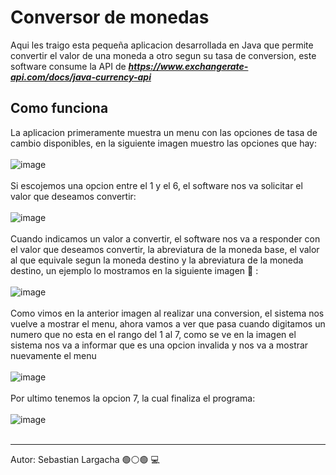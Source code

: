 # Conversor de monedas
Aqui les traigo esta pequeña aplicacion desarrollada en Java que permite convertir el valor de una moneda a otro segun su tasa de conversion, este software consume la API de ___https://www.exchangerate-api.com/docs/java-currency-api___  

## Como funciona
La aplicacion primeramente muestra un menu con las opciones de tasa de cambio disponibles, en la siguiente imagen muestro las opciones que hay:  
<br>
![image](https://github.com/slargacha/Conversor-de-monedas/assets/24610191/414e36a4-a4ba-416e-a3b6-e04fd51214c6)  
<br>
Si escojemos una opcion entre el 1 y el 6, el software nos va solicitar el valor que deseamos convertir:  
<br>
![image](https://github.com/slargacha/Conversor-de-monedas/assets/24610191/1a73d3dd-919c-4c91-8e53-78394c5ee77c)  
<br>
Cuando indicamos un valor a convertir, el software nos va a responder con el valor que deseamos convertir, la abreviatura de la moneda base, el valor al que equivale segun la moneda destino y la abreviatura de la moneda destino, un ejemplo lo mostramos en la siguiente imagen :currency_exchange: :  
<br>
![image](https://github.com/slargacha/Conversor-de-monedas/assets/24610191/d5dcc605-db39-4588-a5f5-e58e4b3d12eb)  
<br>
Como vimos en la anterior imagen al realizar una conversion, el sistema nos vuelve a mostrar el menu, ahora vamos a ver que pasa cuando digitamos un numero que no esta en el rango del 1 al 7, como se ve en la imagen el sistema nos va a informar que es una opcion invalida y nos va a mostrar nuevamente el menu  
<br>
![image](https://github.com/slargacha/Conversor-de-monedas/assets/24610191/fce985af-6b1d-493b-8546-64ecff765fc6)  
<br>
Por ultimo tenemos la opcion 7, la cual finaliza el programa:  
<br>
![image](https://github.com/slargacha/Conversor-de-monedas/assets/24610191/d2079b00-eda9-4b05-ab2a-d3442e8b2c6e)  
<br>
***
Autor: Sebastian Largacha :green_circle::white_circle::green_circle: :computer:

